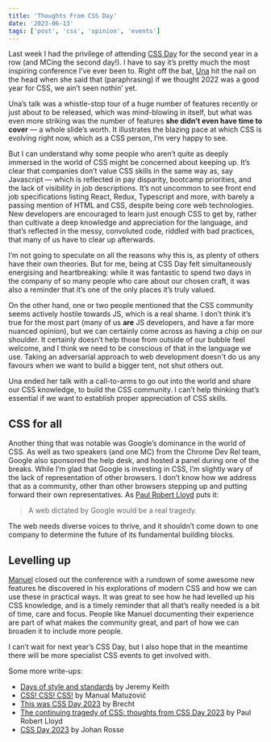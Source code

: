 ```yaml
---
title: 'Thoughts From CSS Day'
date: '2023-06-13'
tags: ['post', 'css', 'opinion', 'events']
---
```


Last week I had the privilege of attending [CSS Day](https://cssday.nl/2023) for the second year in a row (and MCing the second day!). I have to say it’s pretty much the most inspiring conference I’ve ever been to. Right off the bat, [Una](https://una.im/) hit the nail on the head when she said that (paraphrasing) if we thought 2022 was a good year for CSS, we ain’t seen nothin’ yet.

Una’s talk was a whistle-stop tour of a huge number of features recently or just about to be released, which was mind-blowing in itself, but what was even more striking was the number of features **she didn’t even have time to cover** — a whole slide’s worth. It illustrates the blazing pace at which CSS is evolving right now, which as a CSS person, I’m very happy to see.

But I can understand why some people who aren’t quite as deeply immersed in the world of CSS might be concerned about keeping up. It’s clear that companies don’t value CSS skills in the same way as, say Javascript — which is reflected in pay disparity, bootcamp priorities, and the lack of visibility in job descriptions. It’s not uncommon to see front end job specifications listing React, Redux, Typescript and more, with barely a passing mention of HTML and CSS, despite being core web technologies. New developers are encouraged to learn just enough CSS to get by, rather than cultivate a deep knowledge and appreciation for the language, and that’s reflected in the messy, convoluted code, riddled with bad practices, that many of us have to clear up afterwards.

I’m not going to speculate on all the reasons why this is, as plenty of others have their own theories. But for me, being at CSS Day felt simultaneously energising and heartbreaking: while it was fantastic to spend two days in the company of so many people who care about our chosen craft, it was also a reminder that it’s one of the only places it’s truly valued.

On the other hand, one or two people mentioned that the CSS community seems actively hostile towards JS, which is a real shame. I don’t think it’s true for the most part (many of us **are** JS developers, and have a far more nuanced opinion), but we can certainly come across as having a chip on our shoulder. It certainly doesn’t help those from outside of our bubble feel welcome, and I think we need to be conscious of that in the language we use. Taking an adversarial approach to web development doesn't do us any favours when we want to build a bigger tent, not shut others out.

Una ended her talk with a call-to-arms to go out into the world and share our CSS knowledge, to build the CSS community. I can’t help thinking that’s essential if we want to establish proper appreciation of CSS skills.

## CSS for all

Another thing that was notable was Google’s dominance in the world of CSS. As well as two speakers (and one MC) from the Chrome Dev Rel team, Google also sponsored the help desk, and hosted a panel during one of the breaks. While I’m glad that Google is investing in CSS, I’m slightly wary of the lack of representation of other browsers. I don’t know how we address that as a community, other than other browsers stepping up and putting forward their own representatives. As [Paul Robert Lloyd](https://paulrobertlloyd.com/2023/162/a1/css_day/) puts it:

> A web dictated by Google would be a real tragedy.

The web needs diverse voices to thrive, and it shouldn’t come down to one company to determine the future of its fundamental building blocks.

## Levelling up

[Manuel](https://www.matuzo.at/) closed out the conference with a rundown of some awesome new features he discovered in his explorations of modern CSS and how we can use these in practical ways. It was great to see how he had levelled up his CSS knowledge, and is a timely reminder that all that’s really needed is a bit of time, care and focus. People like Manuel documenting their experience are part of what makes the community great, and part of how we can broaden it to include more people.

I can’t wait for next year’s CSS Day, but I also hope that in the meantime there will be more specialist CSS events to get involved with.

Some more write-ups:

- [Days of style and standards](https://adactio.com/journal/20238) by Jeremy Keith
- [CSS! CSS! CSS!](https://www.matuzo.at/blog/2023/css-css-css/) by Manual Matuzović
- [This was CSS Day 2023](https://utilitybend.com/blog/this-was-css-day-2023) by Brecht
- [The continuing tragedy of CSS: thoughts from CSS Day 2023](https://paulrobertlloyd.com/2023/162/a1/css_day/) by Paul Robert Lloyd
- [CSS Day 2023](https://johanronsse.be/2023/06/11/css-day-2023/) by Johan Rosse
